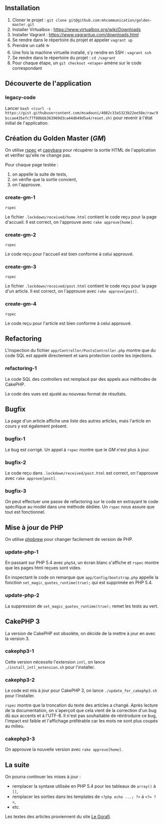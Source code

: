 ## Installation

1. Cloner le projet : `git clone git@github.com:mhcommunication/golden-master.git`
2. Installer Virtualbox : https://www.virtualbox.org/wiki/Downloads
3. Installer Vagrant : https://www.vagrantup.com/downloads.html
4. Se rendre dans le répertoire du projet et appeler `vagrant up`
5. Prendre un café ☕
6. Une fois la machine virtuelle installé, s'y rendre en SSH : `vagrant ssh`
7. Se rendre dans le répertoire du projet : `cd /vagrant`
8. Pour chaque étape, un `git checkout <etape>` amène sur le code correspondant


## Découverte de l'application

### legacy-code

Lancer `bash <(curl -s https://gist.githubusercontent.com/msadouni/4082c33a5323b22ee58e/raw/9bccae435efc77f80bbb363969d3ca44d649d5a4/reset.sh)` pour revenir à l'état initial de l'application.

## Création du Golden Master (_GM_)

On utilise [rspec](http://rspec.info) et [capybara](https://github.com/jnicklas/capybara) pour récupérer la sortie HTML de l'application et vérifier qu'elle ne change pas.

Pour chaque page testée :

1. on appelle la suite de tests,
2. on vérifie que la sortie convient,
3. on l'approuve.

### create-gm-1

```
rspec
```

Le fichier `.lockdown/received/home.html` contient le code reçu pour la page d'accueil. Il est correct, on l'approuve avec `rake approve[home]`.

### create-gm-2

```
rspec
```

Le code reçu pour l'accueil est bien conforme à celui approuvé.

### create-gm-3

```
rspec
```

Le fichier `.lockdown/received/post.html` contient le code reçu pour la page d'un article. Il est correct, on l'approuve avec `rake approve[post]`.

### create-gm-4

```
rspec
```

Le code reçu pour l'article est bien conforme à celui approuvé.

## Refactoring

L'inspection du fichier `app/Controller/PostsController.php` montre que du code SQL est appelé directement et sans protection contre les injections.

### refactoring-1

Le code SQL des controllers est remplacé par des appels aux méthodes de CakePHP.

Le code des vues est ajusté au nouveau format de résultats.

## Bugfix

La page d'un article affiche une liste des autres articles, mais l'article en cours y est également présent.

### bugfix-1

Le bug est corrigé. Un appel à `rspec` montre que le _GM_ n'est plus à jour.

### bugfix-2

Le code reçu dans `.lockdown/received/post.html` est correct, on l'approuve avec `rake approve[post]`.

### bugfix-3

On peut effectuer une passe de refactoring sur le code en extrayant le code spécifique au model dans une méthode dédiée. Un `rspec` nous assure que tout est fonctionnel.

## Mise à jour de PHP

On utilise [phpbrew](https://github.com/phpbrew/phpbrew) pour changer facilement de version de PHP.

### update-php-1

En passant sur PHP 5.4 avec `php54`, un écran blanc s'affiche et `rspec` montre que les pages html reçues sont vides.

En inspectant le code on remarque que `app/Config/bootstrap.php` appelle la fonction `set_magic_quotes_runtime(true);` qui est supprimée en PHP 5.4.

### update-php-2

La suppression de `set_magic_quotes_runtime(true);` remet les tests au vert.

## CakePHP 3

La version de CakePHP est obsolète, on décide de la mettre à jour en avec la version 3.

### cakephp3-1

Cette version nécessite l'extension `intl`, on lance `./install_intl_extension.sh` pour l'installer.

### cakephp3-2

Le code est mis à jour pour CakePHP 3, on lance `./update_for_cakephp3.sh` pour l'installer.

`rspec` montre que la troncation du texte des articles a changé. Après lecture de la documentation, on s'aperçoit que cela vient de la correction d'un bug dû aux accents et à l'UTF-8. Il n'est pas souhaitable de réintroduire ce bug, l'impact est faible et l'affichage préférable car les mots ne sont plus coupés au milieu.

### cakephp3-3

On approuve la nouvelle version avec `rake approve[home]`.

## La suite

On pourra continuer les mises à jour :

- remplacer la syntaxe utilisée en PHP 5.4 pour les tableaux de `array()` à `[]`,
- remplacer les sorties dans les templates de `<?php echo ...; ?>` à `<?= ?>`,
- etc.

Les textes des articles proviennent du site [Le Gorafi](http://www.legorafi.fr).
